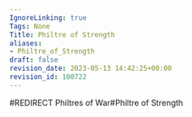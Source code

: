 ```yaml
---
IgnoreLinking: true
Tags: None
Title: Philtre of Strength
aliases:
- Philtre_of_Strength
draft: false
revision_date: 2023-05-13 14:42:25+00:00
revision_id: 100722
---
```


#REDIRECT Philtres of War#Philtre of Strength